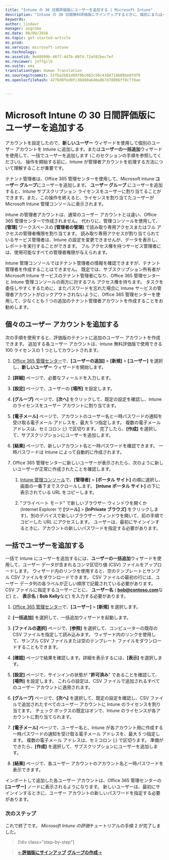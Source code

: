```yaml
---
title: "Intune の 30 日間評価版にユーザーを追加する | Microsoft Intune"
description: "Intune の 30 日間無料評価版にサインアップするときに、個別にまたは一括でユーザーを追加する方法"
keywords: 
author: lindavr
manager: angrobe
ms.date: 08/09/2016
ms.topic: get-started-article
ms.prod: 
ms.service: microsoft-intune
ms.technology: 
ms.assetid: 9e40999b-46f7-447b-8974-72af82bec7ef
ms.reviewer: jeffgilb
ms.suite: ems
translationtype: Human Translation
ms.sourcegitcommit: 51fba2b01d8978bc062c50c4388714609be0fdf0
ms.openlocfilehash: 4276d0fed0fc30490a640a067d78096ff0cf78ae


---
```


# Microsoft Intune の 30 日間評価版にユーザーを追加する
アカウントを設定したので、**新しいユーザー** ウィザードを使用して個別のユーザー アカウントを Intune に追加します。または**ユーザーの一括追加**ウィザードを使用して、一括でユーザーを追加します (このセクションの手順を参照してください)。  操作を開始する前に、Intune が管理者アカウントを処理する方法について理解することが重要です。

テナント管理者は、Office 365 管理センターを使用して、Microsoft Intune **ユーザー グループ**にユーザーを追加します。 **ユーザー グループ** にユーザーを追加すると、Intune サブスクリプション ライセンスをユーザーに割り当てることができます。また、この操作を終えると、ライセンスを割り当てたユーザーが Microsoft Intune 管理コンソールに表示されます。

Intune の管理者アカウントは、通常のユーザー アカウントとは違い、Office 365 管理センターで作成されません。 代わりに、管理コンソールを使用して、**[管理]** ワークスペースの **[管理者の管理]** で読み取り専用アクセスまたはフル アクセスの管理者権限を割り当てます。 読み取り専用アクセスが割り当てられているサービス管理者は、Intune の設定を変更できませんが、データを表示し、レポートを実行することができます。 フル アクセス権を持つサービス管理者には、使用可能なすべての管理者権限が与えられます。

Intune 管理コンソールではテナント管理者の情報を確認できますが、テナント管理者を作成することはできません。 既定では、サブスクリプション所有者が Microsoft Intune サービスのテナント管理者になり、Office 365 管理センターと Intune 管理コンソールの両方に対するフル アクセス権を持ちます。 タスクを委任しやすくするために、またパスワードを忘れた場合に Intune サービスの管理者アカウントがロックアウトされないように、Office 365 管理センターを使用して、少なくとも 1 つの追加のテナント管理者アカウントを作成することをお勧めします。

## 個々のユーザー アカウントを追加する
次の手順を使用すると、評価版のテナントに追加のユーザー アカウントを作成できます。 追加する各ユーザー アカウントは、Intune 無料評価版で使用できる 100 ライセンスの 1 つとしてカウントされます。

1.  [Office 365 管理センター](http://go.microsoft.com/fwlink/?LinkID=787455)で、**[ユーザーの追加]** &gt; **[新規]** &gt; **[ユーザー]** を選択し、**新しいユーザー** ウィザードを開始します。

2.  **[詳細]** ページで、必要なフィールドを入力します。

3.  **[設定]** ページで、ユーザーの **[場所]** を設定します。

4.  **[グループ]** ページで、**[次へ]** をクリックして、既定の設定を確認し、Intune のライセンスをユーザー アカウントに割り当てます。

5.  **[電子メール]** ページで、アカウントのユーザー名と一時パスワードの通知を受け取る電子メール アドレスを、最大 5 つ指定します。 複数の電子メール アドレスは、セミコロン (;) で区切ります。 完了したら、**[作成]** を選択して、サブスクリプションにユーザーを追加します。

6.  **[結果]** ページで、新しいアカウント名と一時パスワードを確認できます。 一時パスワードは Intune によって自動的に作成されます。

7.  Office 365 管理センターに新しいユーザーが表示されたら、次のように新しいユーザーが正常に作成されたことを確認します。

    1.  [Intune 管理コンソール](https://manage.microsoft.com/)で、**[管理者]** &gt; **[ポータル サイト]** の順に選択し、画面の一番下までスクロールします。 **[Intune ポータル サイト]** の下に表示されている URL をコピーします。

    2.  "プライベート モード" で新しいブラウザー ウィンドウを開くか (Internet Explorer で **[ツール]** &gt; **[InPrivate ブラウズ]** をクリックします)、別のデバイスで新しいブラウザー ウィンドウを開いて、前の手順でコピーした URL にアクセスします。 ユーザーは、最初にサインインするときに、アカウントの新しいパスワードを指定する必要があります。

## 一括でユーザーを追加する
一括で Intune にユーザーを追加するには、**ユーザーの一括追加**ウィザードを使用して、ユーザー データが含まれるコンマ区切り値 (CSV) ファイルをアップロードします。 ウィザード内のリンクを使用すると、空のテンプレートとサンプル CSV ファイルをダウンロードできます。 CSV ファイルの最初の行には、ユーザー データ列の各ラベルが正しい順序で記載されている必要があります。 CSV ファイルに指定するユーザーごとに、 **ユーザー名** ( **bob@contoso.com**など) と、 **表示名** ( **Bob Kelly**など) を入力する必要があります。

1.  [Office 365 管理センター](http://go.microsoft.com/fwlink/?LinkID=787455)で、**[ユーザー]** &gt; **[新規]** を選択します。

2.  **[一括追加]** を選択して、一括追加ウィザードを起動します。

3.  **[ファイルの選択]** ページで、**[参照]** を選択して、コンピューターの既存の CSV ファイルを指定して読み込みます。 ウィザード内のリンクを使用して、サンプル CSV ファイルまたは空のテンプレート ファイルをダウンロードすることもできます。

4.  **[確認]** ページで結果を確認します。詳細を表示するには、**[表示]** を選択します。

5.  **[設定]** ページで、サインインの状態が "**許可済み**" であることを確認して、**[場所]** を設定します。 これらの設定は、CSV ファイルで追加されるすべてのユーザー アカウントに適用されます。

6.  **[グループ]** ページで、**[次へ]** を選択して、既定の設定を確認し、CSV ファイルで追加されたすべてのユーザー アカウントに Intune のライセンスを割り当てます。 チェック ボックスの既定はオンで、Intune のライセンスが各アカウントに割り当てられます。

7.  **[電子メール]** ページで、ユーザー名と、Intune が各アカウント用に作成する一時パスワードの通知を受け取る電子メール アドレスを、最大 5 つ指定します。 複数の電子メール アドレスは、セミコロン (;) で区切ります。 準備ができたら、**[作成]** を選択して、サブスクリプションにユーザーを追加します。

8.  **[結果]** ページで、各ユーザー アカウントのアカウント名と一時パスワードを表示できます。

インポートして追加した各ユーザー アカウントは、Office 365 管理センターの **[ユーザー]** ノードに表示されるようになります。 新しいユーザーは、最初にサインインするときに、ユーザー アカウントの新しいパスワードを指定する必要があります。

### 次のステップ
これで終了です。 *Microsoft Intune の評価*チュートリアルの手順 2 が完了しました。

>[!div class="step-by-step"]

>[&larr;**評価版にサインアップ**](.\get-started-with-a-30-day-trial-of-microsoft-intune-step-1.md)     [**グループの作成**&rarr;](.\get-started-with-a-30-day-trial-of-microsoft-intune-step-3.md)  



<!--HONumber=Aug16_HO2-->


